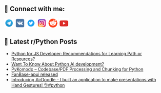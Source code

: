 ## 🔎 Connect with me:
[<img src="https://github.com/bullbesh/bullbesh/blob/main/images/Telegram.png" width="32" height="32" />](https://t.me/bullbesh)
[<img src="https://github.com/bullbesh/bullbesh/blob/main/images/VK.png" width="32" height="32" />](https://vk.com/bullbesh)
[<img src="https://github.com/bullbesh/bullbesh/blob/main/images/Twitter.png" width="32" height="32" />](https://twitter.com/bullbesh1)
[<img src="https://github.com/bullbesh/bullbesh/blob/main/images/Instagram.png" width="32" height="32" />](https://www.instagram.com/bullbesh)
[<img src="https://github.com/bullbesh/bullbesh/blob/main/images/Reddit.png" width="32" height="32" />](https://www.reddit.com/user/bullbesh)
[<img src="https://github.com/bullbesh/bullbesh/blob/main/images/YouTube.png" width="32" height="32" />](https://www.youtube.com/channel/UCtfjRs6uzgq5mfm8S06WTcg)

## 📕 Latest r/Python Posts
<!-- BLOG-POST-LIST:START -->
- [Python for JS Developer: Recommendations for Learning Path or Resources?](https://www.reddit.com/r/Python/comments/1j0b0tl/python_for_js_developer_recommendations_for/)
- [Want To Know About Python AI development?](https://www.reddit.com/r/Python/comments/1j06g6x/want_to_know_about_python_ai_development/)
- [PyKomodo – Codebase/PDF Processing and Chunking for Python](https://www.reddit.com/r/Python/comments/1j03kbm/pykomodo_codebasepdf_processing_and_chunking_for/)
- [FanBase-apui released](https://www.reddit.com/r/Python/comments/1j02hnp/fanbaseapui_released/)
- [Introducing AirDoodle – I built an application to make presentations with Hand Gestures! 👌#python](https://www.reddit.com/r/Python/comments/1izzw4t/introducing_airdoodle_i_built_an_application_to/)
<!-- BLOG-POST-LIST:END -->
